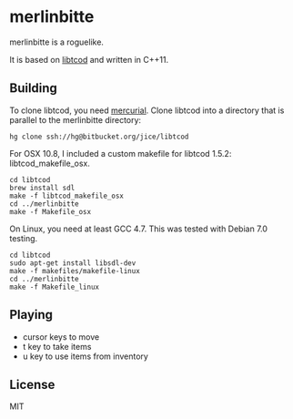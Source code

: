 merlinbitte
===========

merlinbitte is a roguelike.

It is based on [libtcod] and written in C++11.

Building
--------

To clone libtcod, you need [mercurial]. Clone libtcod into a directory that is parallel to the
merlinbitte directory:

    hg clone ssh://hg@bitbucket.org/jice/libtcod

For OSX 10.8, I included a custom makefile for libtcod 1.5.2: libtcod_makefile_osx. 
    
    cd libtcod
    brew install sdl
    make -f libtcod_makefile_osx
    cd ../merlinbitte
    make -f Makefile_osx

On Linux, you need at least GCC 4.7. This was tested with Debian 7.0 testing.

    cd libtcod
    sudo apt-get install libsdl-dev
    make -f makefiles/makefile-linux
    cd ../merlinbitte
    make -f Makefile_linux

Playing
-------

- cursor keys to move
- t key to take items
- u key to use items from inventory

License
-------

MIT

  [libtcod]: http://doryen.eptalys.net/libtcod/
  [mercurial]: http://mercurial.selenic.com/
